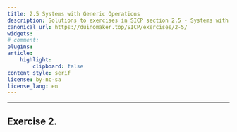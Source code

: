 ```yaml
---
title: 2.5 Systems with Generic Operations
description: Solutions to exercises in SICP section 2.5 - Systems with Generic Operations
canonical_url: https://duinomaker.top/SICP/exercises/2-5/
widgets:
# comment:
plugins:
article:
    highlight:
        clipboard: false
content_style: serif
license: by-nc-sa
license_lang: en
---
```


---

## Exercise 2.